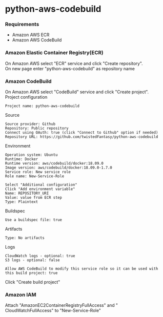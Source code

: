 # python-aws-codebuild

### Requirements
* Amazon AWS ECR
* Amazon AWS CodeBuild

### Amazon Elastic Container Registry(ECR)
On Amazon AWS select "ECR" service and click "Create repository". </br>
On new page enter "python-aws-codebuild" as repository name

### Amazon CodeBuild
On Amazon AWS select "CodeBuild" service and click "Create project".
Project configuration
```
Project name: python-aws-codebuild
 ```
Source
``` 
Source provider: Github
Repository: Public repository
Connect using OAuth: true (click "Connect to Github" option if needed)
Repository URL: https://github.com/twistedFantasy/python-aws-codebuild
```
Environment
```
Operation system: Ubuntu
Runtime: Docker
Runtime version: aws/codebuild/docker:18.09.0
Image version: aws/codebuild/docker:18.09.0-1.7.0
Service role: New service role
Role name: New-Service-Role

Select "Additional configuration"
Click "Add environment variable"
Name: REPOSITORY_URI
Value: value from ECR step
Type: Plaintext
```
Buildspec
```
Use a buildspec file: true
```
Artifacts
```
Type: No artifacts
```
Logs
```
CloudWatch logs - optional: true
S3 logs - optional: false

Allow AWS CodeBuild to modify this service role so it can be used with this build project: true
```
Click "Create build project"

### Amazon IAM
Attach "AmazonEC2ContainerRegistryFullAccess" and " CloudWatchFullAccess" to "New-Service-Role"
